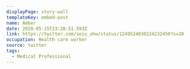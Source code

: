 ```yaml
---
displayPage: story-wall
templateKey: embed-post
name: Amber
date: 2020-05-15T23:28:51.593Z
link: https://twitter.com/seiu_uhw/status/1249524030224232450?s=20
occupation: Health care worker
source: twitter
tags:
  - Medical Professional
---
```

